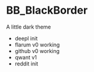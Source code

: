 # BB_BlackBorder
A little dark theme


- deepl init
- flarum v0 working
- github v0 working
- qwant v1
- reddit init
